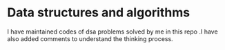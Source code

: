 # Data structures and algorithms
 I have maintained codes of dsa problems solved by me in this repo .I have also added comments to understand the thinking process.
